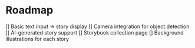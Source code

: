 # Roadmap

[] Basic text input → story display
[] Camera integration for object detection
[] AI-generated story support
[] Storybook collection page
[] Background illustrations for each story
